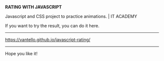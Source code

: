 <b>RATING WITH JAVASCRIPT</b>

Javascript and CSS project to practice animations. | IT ACADEMY

If you want to try the result, you can do it here.
______________________________________________
https://vantello.github.io/javascript-rating/
______________________________________________

Hope you like it!
